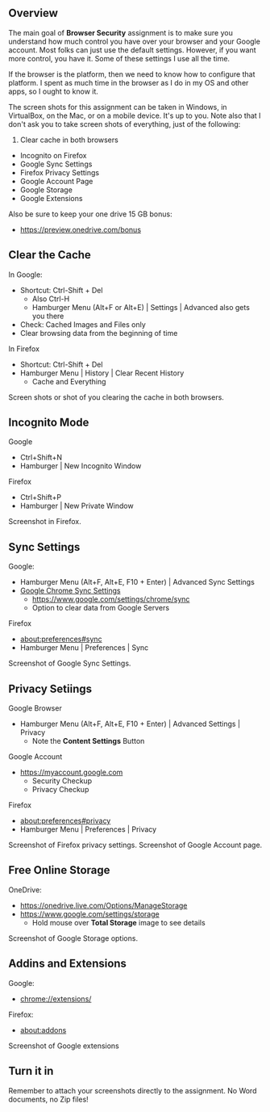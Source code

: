 ## Overview

The main goal of **Browser Security** assignment is to make sure you understand how much control you have over your browser and your Google account. Most folks can just use the default settings. However, if you want more control, you have it. Some of these settings I use all the time.

If the browser is the platform, then we need to know how to configure that platform. I spent as much time in the browser as I do in my OS and other apps, so I ought to know it.

The screen shots for this assignment can be taken in Windows, in VirtualBox, on the Mac, or on a mobile device. It's up to you. Note also that I don't ask you to take screen shots of everything, just of the following:

1. Clear cache in both browsers
- Incognito on Firefox
- Google Sync Settings
- Firefox Privacy Settings
- Google Account Page
- Google Storage
- Google Extensions

Also be sure to keep your one drive 15 GB bonus:

- <https://preview.onedrive.com/bonus>

## Clear the Cache

In Google:
- Shortcut: Ctrl-Shift + Del
  - Also Ctrl-H
  - Hamburger Menu (Alt+F or Alt+E) | Settings | Advanced also gets you there
- Check: Cached Images and Files only
- Clear browsing data from the beginning of time

In Firefox
- Shortcut: Ctrl-Shift + Del
- Hamburger Menu | History | Clear Recent History
  - Cache and Everything

Screen shots or shot of you clearing the cache in both browsers.

## Incognito Mode

Google
- Ctrl+Shift+N
- Hamburger | New Incognito Window

Firefox
- Ctrl+Shift+P
- Hamburger | New Private Window

Screenshot in Firefox.

## Sync Settings

Google:
- Hamburger Menu (Alt+F, Alt+E, F10 + Enter) | Advanced Sync Settings
- [Google Chrome Sync Settings](https://www.google.com/settings/chrome/sync)
  - <https://www.google.com/settings/chrome/sync>
  - Option to clear data from Google Servers

Firefox

- [about:preferences#sync](about:preferences#sync)
- Hamburger Menu | Preferences | Sync

Screenshot of Google Sync Settings.

## Privacy Setiings

Google Browser
- Hamburger Menu (Alt+F, Alt+E, F10 + Enter) | Advanced Settings | Privacy
  - Note the **Content Settings** Button

Google Account
- <https://myaccount.google.com>
  - Security Checkup
  - Privacy Checkup

Firefox
- <about:preferences#privacy>
- Hamburger Menu | Preferences | Privacy

Screenshot of Firefox privacy settings.
Screenshot of Google Account page.

## Free Online Storage

OneDrive:

- <https://onedrive.live.com/Options/ManageStorage>
- <https://www.google.com/settings/storage>
  - Hold mouse over **Total Storage** image to see details

Screenshot of Google Storage options.

## Addins and Extensions

Google:

- <chrome://extensions/>

Firefox:

- [about:addons](about:addons)

Screenshot of Google extensions


## Turn it in

Remember to attach your screenshots directly to the assignment. No Word documents, no Zip files!
